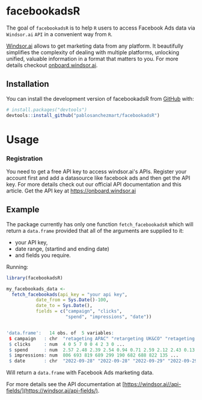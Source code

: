 
# facebookadsR

<!-- badges: start -->
<!-- badges: end -->

The goal of `facebookadsR` is to help `R` users to access Facebook Ads data via `Windsor.ai` `API` in a convenient way from `R`.

[Windsor.ai](https://windsor.ai/) allows to get marketing data from any platform. It beautifully simplifies the complexity of dealing with multiple platforms, unlocking unified, valuable information in a format that matters to you. For more details checkout [onboard.windsor.ai](https://onboard.windsor.ai/).

## Installation

You can install the development version of facebookadsR from [GitHub](https://github.com/) with:

``` r
# install.packages("devtools")
devtools::install_github("pablosanchezmart/facebookadsR")
```

# Usage

### Registration

You need to get a free API key to access windsor.ai's APIs. Register your account first and add a datasource like facebook ads and then get the API key. For more details check out our official API documentation and this article. Get the API key at https://onboard.windsor.ai

## Example

The package currently has only one function `fetch_facebookadsR` which will return a `data.frame` provided that all of the arguments are supplied to it: 

- your API key, 
- date range, (startind and ending date)
- and fields you require.

Running: 

``` r
library(facebookadsR)

my_facebookads_data <-
  fetch_facebookads(api_key = "your api key",
           date_from = Sys.Date()-100,
           date_to = Sys.Date(),
           fields = c("campaign", "clicks",
                      "spend", "impressions", "date")) 
```

```r

'data.frame':	14 obs. of  5 variables:
 $ campaign   : chr  "retageting APAC" "retargeting UK&CO" "retageting APAC" "retargeting UK&CO" ...
 $ clicks     : num  4 0 5 7 0 0 4 2 3 0 ...
 $ spend      : num  2.57 2.48 2.39 2.54 0.94 0.71 2.59 2.12 2.43 0.13 ...
 $ impressions: num  806 693 819 689 299 190 682 688 822 135 ...
 $ date       : chr  "2022-09-28" "2022-09-28" "2022-09-29" "2022-09-29" ...
```

Will return a `data.frame` with Facebook Ads marketing data.  

For more details see the API documentation at [https://windsor.ai//api-fields/](https://windsor.ai/api-fields/).
